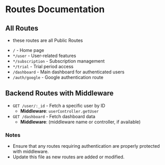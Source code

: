 # Routes Documentation

## All Routes

- these routes are all Public Routes

* `/` - Home page
* `*/user` - User-related features
* `*/subscription` - Subscription management
* `*/trial` - Trial period access
* `/dashboard` - Main dashboard for authenticated users
* `/auth/google` - Google authentication route

## Backend Routes with Middleware

- `GET /user/:_id` - Fetch a specific user by ID
  - **Middleware**: `userController.getUser`
- `GET /dashboard` - Fetch dashboard data
  - **Middleware**: (middleware name or controller, if available)

### Notes

- Ensure that any routes requiring authentication are properly protected with middleware.
- Update this file as new routes are added or modified.
